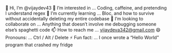 👋 Hi, I’m @vijaydev43
👀 I’m interested in ... Coding, caffeine, and pretending I understand regex
🌱 I’m currently learning ... Bloc, and how to survive without accidentally deleting my entire codebase
💞️ I’m looking to collaborate on ... Anything that doesn’t involve me debugging someone else’s spaghetti code
📫 How to reach me ... vijaydeva342@gmail.com 
😄 Pronouns: ... Ctrl / Alt / Delete
⚡ Fun fact: ... I once wrote a “Hello World” program that crashed my fridge

<!---
vijaydev43/vijaydev43 is a ✨ special ✨ repository because its `README.md` (this file) appears on your GitHub profile.
You can click the Preview link to take a look at your changes.
--->
